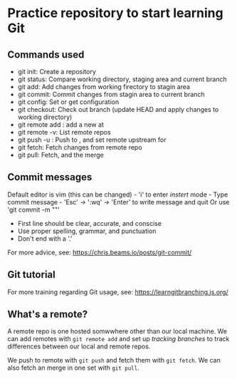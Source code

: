 # Practice repository to start learning Git
## Commands used

- git init: Create a repository
- git status: Compare working directory, staging area and current branch
- git add: Add changes from working firectory to stagin area
- git commit: Commit changes from stagin area to current branch
- git config: Set or get configuration
- git checkout: Check out branch (update HEAD and apply changes to working directory)
- git remote add <remote> <url>: add a new <remote> at <url>
- git remote -v: List remote repos
- git push -u <remote> <branch>: Push <branch> to <renmote>, and set remote upstream for <branch>
- git fetch: Fetch changes from remote repo
- git pull: Fetch, and the merge

## Commit messages

Default editor is vim (this can be changed)
    - 'i' to enter *instert* mode
    - Type commit message
    - 'Esc' -> ':wq' -> 'Enter' to write message and quit
Or use 'git commit -m "<message>"'

- First line should be clear, accurate, and conscise
- Use proper spelling, grammar, and punctuation
- Don't end with a '.'

For more advice, see: https://chris.beams.io/posts/git-commit/


## Git tutorial

For more training regarding Git usage, see: https://learngitbranching.js.org/

## What's a remote?

A remote repo is one hosted somwwhere other than our local machine. We can add remotes with `git remote add` and set up *tracking branches* to track differences between our local and remote repos.

We push to remote with `git push` and fetch them with `git fetch`. We can also fetch an merge in one set with `git pull`.